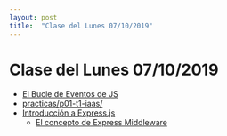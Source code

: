 ```yaml
---
layout: post
title:  "Clase del Lunes 07/10/2019"
---
```


# Clase del Lunes 07/10/2019

* [El Bucle de Eventos de JS](https://ull-mii-sytws-1920.github.io/tema1-introduccion/practicas/p2-t1-c3-file-system/event-loop/)
* [practicas/p01-t1-iaas/](https://ull-mii-sytws-1920.github.io/tema1-introduccion/practicas/p01-t1-iaas/)
* [Introducción a Express.js](https://github.com/crguezl/express-start)
  - [El concepto de Express Middleware](https://expressjs.com/en/guide/using-middleware.html)